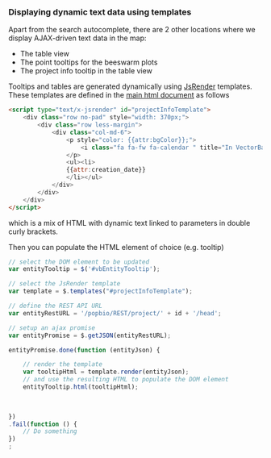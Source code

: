 ### Displaying dynamic text data using templates

Apart from the search autocomplete, there are 2 other locations where we display AJAX-driven text data in the map:
* The table view
* The point tooltips for the beeswarm plots
* The project info tooltip in the table view

Tooltips and tables are generated dynamically using [JsRender](https://www.jsviews.com/) templates. These templates are defined in the [main html document](../web/vb_geohashes_mean.html) as follows

```html
<script type="text/x-jsrender" id="projectInfoTemplate">
    <div class="row no-pad" style="width: 370px;">
        <div class="row less-margin">
            <div class="col-md-6">
                <p style="color: {{attr:bgColor}};">
                    <i class="fa fa-fw fa-calendar " title="In VectorBase since"></i><b> In VectorBase since</b>
                </p>
                <ul><li>
                {{attr:creation_date}}
                </li></ul>
            </div>
        </div>
    </div>
</script>
```

which is a mix of HTML with dynamic text linked to parameters in double curly brackets.

Then you can populate the HTML element of choice (e.g. tooltip)

```javascript
// select the DOM element to be updated
var entityTooltip = $('#vbEntityTooltip');

// select the JsRender template
var template = $.templates("#projectInfoTemplate");

// define the REST API URL
var entityRestURL = '/popbio/REST/project/' + id + '/head';

// setup an ajax promise
var entityPromise = $.getJSON(entityRestURL);

entityPromise.done(function (entityJson) {

    // render the template
    var tooltipHtml = template.render(entityJson);
    // and use the resulting HTML to populate the DOM element
    entityTooltip.html(tooltipHtml);
    
    

})
.fail(function () {
    // Do something
})
;
```


